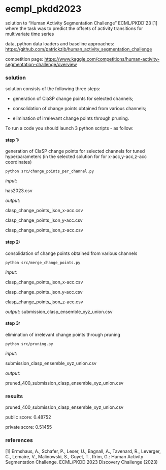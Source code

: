 # ecmpl_pkdd2023


solution to “Human Activity Segmentation Challenge” ECML/PKDD'23 [1] where the task was to predict the offsets of activity transitions for multivariate time series


data, python data loaders and baseline approaches: https://github.com/patrickzib/human_activity_segmentation_challenge

competition page: https://www.kaggle.com/competitions/human-activity-segmentation-challenge/overview


### solution

solution consists of the following three steps:

- generation of ClaSP change points for selected channels;

- consolidation of change points obtained from various channels; 

- elimination of irrelevant change points through pruning.

  

To run a code you should launch 3 python scripts - as follow:

#### step 1:

generation of ClaSP change points for selected channels for tuned hyperparameters
(in the selected solution for for x-acc,y-acc,z-acc coordinates)

```
python src/change_points_per_channel.py
```


*input:*

has2023.csv

*output:*

clasp_change_points_json_x-acc.csv

clasp_change_points_json_y-acc.csv

clasp_change_points_json_z-acc.csv

#### step 2:

consolidation of change points obtained from various channels
```
python src/merge_change_points.py
```

*input:*

clasp_change_points_json_x-acc.csv

clasp_change_points_json_y-acc.csv

clasp_change_points_json_z-acc.csv

*output:*
submission_clasp_ensemble_xyz_union.csv

#### step 3:

elimination of irrelevant change points through pruning
```
python src/pruning.py
```


*input:*

submission_clasp_ensemble_xyz_union.csv

*output:*

pruned_400_submission_clasp_ensemble_xyz_union.csv



### results

pruned_400_submission_clasp_ensemble_xyz_union.csv 

public  score: 0.48752

private score: 0.51455


### references 
[1]  Ermshaus, A., Schafer, P., Leser, U., Bagnall, A., Tavenard, R., Leverger, C.,
Lemaire, V., Malinowski, S., Guyet, T., Ifrim, G.: Human Activity Segmentation
Challenge. ECML/PKDD 2023 Discovery Challenge (2023)

